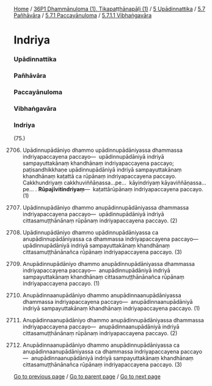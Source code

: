 
[Home](/) / [36P1 Dhammānuloma (1), Tikapaṭṭhānapāḷi (1)](/tipitaka/36P1.md) / [5 Upādinnattika](/tipitaka/36P1/5.md) / [5.7 Pañhāvāra](/tipitaka/36P1/5/5.7.md) / [5.7.1 Paccayānuloma](/tipitaka/36P1/5/5.7/5.7.1.md) / [5.7.1.1 Vibhaṅgavāra](/tipitaka/36P1/5/5.7/5.7.1/5.7.1.1.md)

# Indriya

### Upādinnattika

### Pañhāvāra

### Paccayānuloma

### Vibhaṅgavāra

### Indriya

(75.)

2706. Upādinnupādāniyo dhammo upādinnupādāniyassa dhammassa indriyapaccayena paccayo—  upādinnupādāniyā indriyā sampayuttakānaṃ khandhānaṃ indriyapaccayena paccayo; paṭisandhikkhaṇe upādinnupādāniyā indriyā sampayuttakānaṃ khandhānaṃ kaṭattā ca rūpānaṃ indriyapaccayena paccayo. Cakkhundriyaṃ cakkhuviññāṇassa…pe…  kāyindriyaṃ kāyaviññāṇassa…pe… . **Rūpajīvitindriyaṃ**—  kaṭattārūpānaṃ indriyapaccayena paccayo. (1)

2707. Upādinnupādāniyo dhammo anupādinnupādāniyassa dhammassa indriyapaccayena paccayo—  upādinnupādāniyā indriyā cittasamuṭṭhānānaṃ rūpānaṃ indriyapaccayena paccayo. (2)

2708. Upādinnupādāniyo dhammo upādinnupādāniyassa ca anupādinnupādāniyassa ca dhammassa indriyapaccayena paccayo—  upādinnupādāniyā indriyā sampayuttakānaṃ khandhānaṃ cittasamuṭṭhānānañca rūpānaṃ indriyapaccayena paccayo. (3)

2709. Anupādinnupādāniyo dhammo anupādinnupādāniyassa dhammassa indriyapaccayena paccayo—  anupādinnupādāniyā indriyā sampayuttakānaṃ khandhānaṃ cittasamuṭṭhānānañca rūpānaṃ indriyapaccayena paccayo. (1)

2710. Anupādinnaanupādāniyo dhammo anupādinnaanupādāniyassa dhammassa indriyapaccayena paccayo—  anupādinnaanupādāniyā indriyā sampayuttakānaṃ khandhānaṃ indriyapaccayena paccayo. (1)

2711. Anupādinnaanupādāniyo dhammo anupādinnupādāniyassa dhammassa indriyapaccayena paccayo—  anupādinnaanupādāniyā indriyā cittasamuṭṭhānānaṃ rūpānaṃ indriyapaccayena paccayo. (2)

2712. Anupādinnaanupādāniyo dhammo anupādinnupādāniyassa ca anupādinnaanupādāniyassa ca dhammassa indriyapaccayena paccayo—  anupādinnaanupādāniyā indriyā sampayuttakānaṃ khandhānaṃ cittasamuṭṭhānānañca rūpānaṃ indriyapaccayena paccayo. (3)

[Go to previous page](/tipitaka/36P1/5/5.7/5.7.1/5.7.1.1/Ahara.md) / [Go to parent page](/tipitaka/36P1/5/5.7/5.7.1/5.7.1.1.md) / [Go to next page](/tipitaka/36P1/5/5.7/5.7.1/5.7.1.1/Jhana.md)


